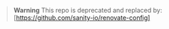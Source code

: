 > **Warning**
> This repo is deprecated and replaced by: [https://github.com/sanity-io/renovate-config]
